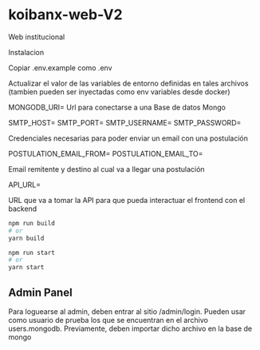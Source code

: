 # koibanx-web-V2

Web institucional

Instalacion

Copiar .env.example como .env

Actualizar el valor de las variables de entorno definidas en tales archivos (tambien pueden ser inyectadas como env variables desde docker)

MONGODB_URI=
Url para conectarse a una Base de datos Mongo

SMTP_HOST=
SMTP_PORT=
SMTP_USERNAME=
SMTP_PASSWORD=

Credenciales necesarias para poder enviar un email con una postulación

POSTULATION_EMAIL_FROM=
POSTULATION_EMAIL_TO=

Email remitente y destino al cual va a llegar una postulación

API_URL=

URL que va a tomar la API para que pueda interactuar el frontend con el backend

```bash
npm run build
# or
yarn build

npm run start
# or
yarn start
```

## Admin Panel
Para loguearse al admin, deben entrar al sitio /admin/login. Pueden usar como usuario de prueba los que se encuentran en el archivo users.mongodb. Previamente, deben importar dicho archivo en la base de mongo
